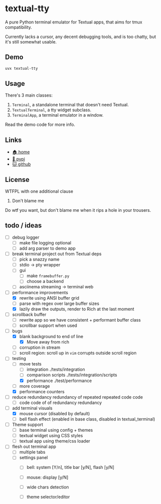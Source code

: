 # textual-tty

A pure Python terminal emulator for Textual apps, that aims for tmux
compatibility.

Currently lacks a cursor, any decent debugging tools, and is too chatty,
but it's still somewhat usable.

## Demo

```bash
uvx textual-tty
```

## Usage

There's 3 main classes:

1. `Terminal`, a standalone terminal that doesn't need Textual.
2. `TextualTerminal`, a tty widget subclass.
3. `TerminalApp`, a terminal emulator in a window.

Read the demo code for more info.

## Links

* [🏠 home](https://bitplane.net/dev/python/textual-tty)
* [🐍 pypi](https://pypi.org/project/textual-tty)
* [🐱 github](https://github.com/bitplane/textual-tty)

## License

WTFPL with one additional clause

1. Don't blame me

Do wtf you want, but don't blame me when it rips a hole in your trousers.

## todo / ideas

- [ ] debug logger
  - [ ] make file logging optional
  - [ ] add arg parser to demo app
- [ ] break terminal project out from Textual deps
  - [ ] pick a snazzy name
  - [ ] stdio -> pty wrapper
  - [ ] gui
    - [ ] make `framebuffer.py`
    - [ ] choose a backend
  - [ ] asciinema streaming -> terminal web
- [ ] performance improvements
  - [x] rewrite using ANSI buffer grid
  - [ ] parse with regex over large buffer sizes
  - [x] lazily draw the outputs, render to Rich at the last moment
- [ ] scrollback buffer
  - [ ] rewrite app so we have consistent + performant buffer class
  - [ ] scrollbar support when used
- [ ] bugs
  - [x] blank background to end of line
    - [x] Move away from rich
  - [ ] corruption in stream
  - [ ] scroll region: scroll up in `vim` corrupts outside scroll region
- [ ] testing
  - [ ] move tests
    - [ ] integration ./tests/integration
    - [ ] comparison scripts ./tests/integration/scripts
    - [x] performance ./test/performance
  - [ ] more coverage
  - [x] performance counters
- [ ] reduce redundancy redundancy of repeated repeated code code
  - [ ] code code of of redundancy redundancy
- [ ] add terminal visuals
  - [x] mouse cursor (disabled by default)
  - [ ] bell flash effect (enabled in base class, disabled in textual_terminal)
- [ ] Theme support
  - [ ] base terminal using config + themes
  - [ ] textual widget using CSS styles
  - [ ] textual app using theme/css loader
- [ ] flesh out terminal app
  - [ ] multiple tabs
  - [ ] settings panel
    - [ ] bell: system [Y/n], title bar [y/N], flash [y/N]
    - [ ] mouse: display [y/N]
    - [ ] wide chars detection
    - [ ] theme selector/editor

